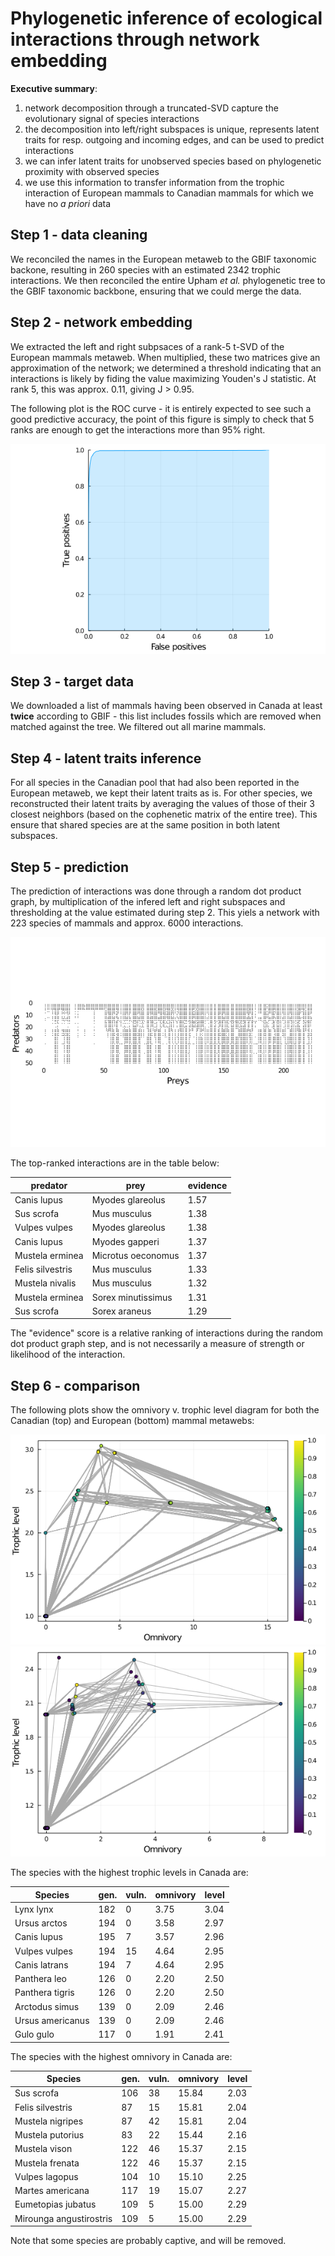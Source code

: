 # Phylogenetic inference of ecological interactions through network embedding

**Executive summary**: 

1. network decomposition through a truncated-SVD capture the evolutionary signal of species interactions
2. the decomposition into left/right subspaces is unique, represents latent traits for resp. outgoing and incoming edges, and can be used to predict interactions
3. we can infer latent traits for unobserved species based on phylogenetic proximity with observed species
4. we use this information to transfer information from the trophic interaction of European mammals to Canadian mammals for which we have no *a priori* data

## Step 1 - data cleaning

We reconciled the names in the European metaweb to the GBIF taxonomic backone,
resulting in 260 species with an estimated 2342 trophic interactions. We then
reconciled the entire Upham *et al.* phylogenetic tree to the GBIF taxonomic
backbone, ensuring that we could merge the data.

## Step 2 - network embedding

We extracted the left and right subpsaces of a rank-5 t-SVD of the European
mammals metaweb. When multiplied, these two matrices give an approximation of
the network; we determined a threshold indicating that an interactions is likely
by fiding the value maximizing Youden's J statistic. At rank 5, this was approx.
0.11, giving J > 0.95.

The following plot is the ROC curve - it is entirely expected to see such a good
predictive accuracy, the point of this figure is simply to check that 5 ranks
are enough to get the interactions more than 95% right.

![ROC](figures/roc.png)

## Step 3 - target data

We downloaded a list of mammals having been observed in Canada at least
**twice** according to GBIF - this list includes fossils which are removed when
matched against the tree. We filtered out all marine mammals.

## Step 4 - latent traits inference

For all species in the Canadian pool that had also been reported in the European
metaweb, we kept their latent traits as is. For other species, we reconstructed
their latent traits by averaging the values of those of their 3 closest
neighbors (based on the cophenetic matrix of the entire tree). This ensure that
shared species are at the same position in both latent subspaces. 

## Step 5 - prediction

The prediction of interactions was done through a random dot product graph, by
multiplication of the infered left and right subspaces and thresholding at the
value estimated during step 2. This yiels a network with 223 species of mammals
and approx. 6000 interactions.

![can](figures/canmammals.png)

The top-ranked interactions are in the table below:

| predator         | prey               | evidence |
| ---------------- | ------------------ | -------- |
| Canis lupus      | Myodes glareolus   | 1.57     |
| Sus scrofa       | Mus musculus       | 1.38     |
| Vulpes vulpes    | Myodes glareolus   | 1.38     |
| Canis lupus      | Myodes gapperi     | 1.37     |
| Mustela erminea  | Microtus oeconomus | 1.37     |
| Felis silvestris | Mus musculus       | 1.33     |
| Mustela nivalis  | Mus musculus       | 1.32     |
| Mustela erminea  | Sorex minutissimus | 1.31     |
| Sus scrofa       | Sorex araneus      | 1.29     |

The "evidence" score is a relative ranking of interactions during the random dot
product graph step, and is not necessarily a measure of strength or likelihood
of the interaction.

## Step 6 - comparison

The following plots show the omnivory v. trophic level diagram for both the
Canadian (top) and European (bottom) mammal metawebs:

![c1](figures/omni-can.png)
![c1](figures/omni-eur.png)

The species with the highest trophic levels in Canada are:

| Species          | gen. | vuln. | omnivory | level |
| ---------------- | ---- | ----- | -------- | ----- |
| Lynx lynx        | 182  | 0     | 3.75     | 3.04  |
| Ursus arctos     | 194  | 0     | 3.58     | 2.97  |
| Canis lupus      | 195  | 7     | 3.57     | 2.96  |
| Vulpes vulpes    | 194  | 15    | 4.64     | 2.95  |
| Canis latrans    | 194  | 7     | 4.64     | 2.95  |
| Panthera leo     | 126  | 0     | 2.20     | 2.50  |
| Panthera tigris  | 126  | 0     | 2.20     | 2.50  |
| Arctodus simus   | 139  | 0     | 2.09     | 2.46  |
| Ursus americanus | 139  | 0     | 2.09     | 2.46  |
| Gulo gulo        | 117  | 0     | 1.91     | 2.41  |

The species with the highest omnivory in Canada are:

| Species                 | gen. | vuln. | omnivory | level |
| ----------------------- | ---- | ----- | -------- | ----- |
| Sus scrofa              | 106  | 38    | 15.84    | 2.03  |
| Felis silvestris        | 87   | 15    | 15.81    | 2.04  |
| Mustela nigripes        | 87   | 42    | 15.81    | 2.04  |
| Mustela putorius        | 83   | 22    | 15.44    | 2.16  |
| Mustela vison           | 122  | 46    | 15.37    | 2.15  |
| Mustela frenata         | 122  | 46    | 15.37    | 2.15  |
| Vulpes lagopus          | 104  | 10    | 15.10    | 2.25  |
| Martes americana        | 117  | 19    | 15.07    | 2.27  |
| Eumetopias jubatus      | 109  | 5     | 15.00    | 2.29  |
| Mirounga angustirostris | 109  | 5     | 15.00    | 2.29  |

Note that some species are probably captive, and will be removed.
